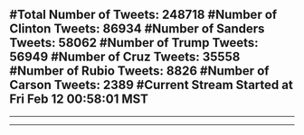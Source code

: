 #Total Number of Tweets: 248718 
#Number of Clinton Tweets: 86934
#Number of Sanders Tweets: 58062
#Number of Trump Tweets: 56949
#Number of Cruz Tweets: 35558
#Number of Rubio Tweets: 8826
#Number of Carson Tweets: 2389
#Current Stream Started at Fri Feb 12 00:58:01 MST
---
---
---
